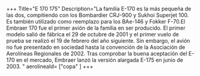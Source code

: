 +++
Title="E 170 175"
Description="La familia E-170 es la más pequeña de las dos, compitiendo con los Bombardier CRJ-900 y Sukhoi Superjet 100. Es también utilizado como reemplazo para los BAe-146 y Fokker F-70.El Embraer 170 fue el primer avión de la familia en ser producido. El primer modelo salió de fábrica el 29 de octubre de 2001 y el primer vuelo de prueba se realizó el 19 de febrero del año siguiente. Sin embargo, el avión no fue presentado en sociedad hasta la convención de la Asociación de Aerolíneas Regionales de 2002. Tras comprobar la buena aceptación del E-170 en el mercado, Embraer lanzó la versión alargada E-175 en junio de 2003. "
aerolineaId= ["copa" ]
+++



